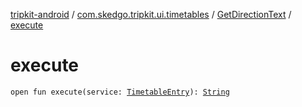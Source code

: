 [tripkit-android](../../index.md) / [com.skedgo.tripkit.ui.timetables](../index.md) / [GetDirectionText](index.md) / [execute](./execute.md)

# execute

`open fun execute(service: `[`TimetableEntry`](../../com.skedgo.tripkit.ui.model/-timetable-entry/index.md)`): `[`String`](https://kotlinlang.org/api/latest/jvm/stdlib/kotlin/-string/index.html)